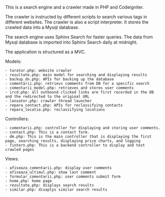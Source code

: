 This is a search engine and a crawler made in PHP and Codeigniter.

The crawler is instructed by different scripts to search various tags in different websites. The crawler is also a script interpreter. It stores the crawled data into a Mysql database.

The search engine uses Sphinx Search for faster queries. The data from Mysql database is imported into Sphinx Search daily at midnight.

The application is structured as a MVC.

Models:

	- tarator.php: website crawler 
	- rezultate.php: main model for searching and displaying results
	- backup_dn.php: APIs for backing up the database
	- comentarii.php: retrievs comments from DB for a specific search
	- comentarii_model.php: retrieves and stores user comments
	- ircd.php: all outbound clicked links are first recorded in the DB and the redirected to the original URL
	- lansator.php: crawler thread launcher
	- repara_contact.php: APIs for reclassifying contacts 
	- repara_locatie.php: reclassifying locations

Controllers:
	
	- comentarii.php: controller for displaying and storing user comments.
	- contact.php: This is a contact form.
	- dm.php: This is the main controller that is displaying the first page, searching results, displaying price charts, and logging
	- fintern.php: This is a backend controller to display and test crawled pages

Views:

	- afiseaza_comentarii.php: display user comments
	- afiseaza_ultimul.php: show last comment
	- formular_comentarii.php: user comments submit form
	- home.php: home page
	- rezultate.php: displays search results
	- similar.php: disaplys similar search results
